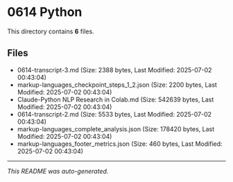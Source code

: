 # 0614 Python

This directory contains **6** files.

## Files

- 0614-transcript-3.md (Size: 2388 bytes, Last Modified: 2025-07-02 00:43:04)
- markup-languages_checkpoint_steps_1_2.json (Size: 2200 bytes, Last Modified: 2025-07-02 00:43:04)
- Claude-Python NLP Research in Colab.md (Size: 542639 bytes, Last Modified: 2025-07-02 00:43:04)
- 0614-transcript-2.md (Size: 5533 bytes, Last Modified: 2025-07-02 00:43:04)
- markup-languages_complete_analysis.json (Size: 178420 bytes, Last Modified: 2025-07-02 00:43:04)
- markup-languages_footer_metrics.json (Size: 460 bytes, Last Modified: 2025-07-02 00:43:04)

---
*This README was auto-generated.*
